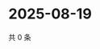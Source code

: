 # 2025-08-19

共 0 条

<!-- BEGIN ZHIHUVIDEO -->
<!-- 最后更新时间 Tue Aug 19 2025 02:17:23 GMT+0800 (China Standard Time) -->

<!-- END ZHIHUVIDEO -->
